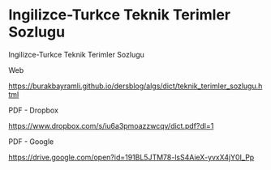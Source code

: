 # Ingilizce-Turkce Teknik Terimler Sozlugu


Ingilizce-Turkce Teknik Terimler Sozlugu




Web

https://burakbayramli.github.io/dersblog/algs/dict/teknik_terimler_sozlugu.html

PDF - Dropbox

https://www.dropbox.com/s/iu6a3pmoazzwcqv/dict.pdf?dl=1

PDF - Google

https://drive.google.com/open?id=191BL5JTM78-lsS4AieX-yvxX4jY0I_Pp





